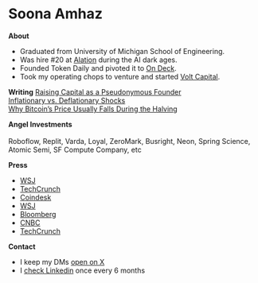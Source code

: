 Soona Amhaz
=====
**About**
* Graduated from University of Michigan School of Engineering.
* Was hire #20 at <a href="https://techcrunch.com/2022/11/02/alation-bags-123m-at-a-1-7b-valuation-for-its-data-cataloging-software/">Alation</a> during the AI dark ages.
* Founded Token Daily and pivoted it to <a href="(https://www.notboring.co/p/whats-on-deck-for-on-deck/">On Deck</a>.
* Took my operating chops to venture and started <a href="https://volt.capital/">Volt Capital</a>. 


**Writing**
[Raising Capital as a Pseudonymous Founder](https://soona.mirror.xyz/Or4pMNQKOgmDIrHkbbP0NF5lxXqOh-RNpCRtqeWupGA)  
[Inflationary vs. Deflationary Shocks](https://medium.com/tokendaily/inflationary-vs-deflationary-shocks-5f64bd4e94bb)  
[Why Bitcoin’s Price Usually Falls During the Halving](https://medium.com/tokendaily/why-bitcoins-price-usually-falls-during-the-halving-8ff31a79abd)  

**Angel Investments**
<br>  <br/>
Roboflow, Replit, Varda, Loyal, ZeroMark, Busright, Neon, Spring Science, Atomic Semi, SF Compute Company, etc

**Press**
* [WSJ](https://www.wsj.com/articles/volt-capital-raises-new-50-million-crypto-fund-11653480001)
* [TechCrunch](https://techcrunch.com/2022/05/25/volt-capital-debuts-second-50m-fund-backed-by-several-of-cryptos-kingmakers/)
* [Coindesk](https://www.coindesk.com/business/2022/05/25/soona-amhazs-volt-debuts-50m-crypto-fund-backed-by-marc-andreessen-chris-dixon/)
* [WSJ](https://www.wsj.com/articles/crypto-venture-funds-look-for-an-edge-in-a-crowded-market-11639396803?st=kbziskahvc9ttq8&reflink=share_mobilewebshare)
* [Bloomberg](https://www.bloomberg.com/news/videos/2021-04-28/focusing-investments-on-crypto-equity-companies-soona-amhaz-video)
* [CNBC](https://www.cnbc.com/video/2021/04/13/more-crypto-companies-to-come-says-soona-amhaz-of-coinbases-direct-listing.html)
* [TechCrunch](https://techcrunch.com/2021/02/09/meet-the-entrepreneurs-bringing-bitcoin-to-institutions/)

**Contact**
* I keep my DMs [open on X](https://x.com/soona)
* I [check Linkedin](https://www.linkedin.com/in/amhaz/) once every 6 months


